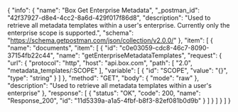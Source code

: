{
  "info": {
    "name": "Box Get Enterprise Metadata",
    "_postman_id": "42f37927-d8e4-4cc2-8a6d-429f017f86d8",
    "description": "Used to retrieve all metadata templates within a user's enterprise. Currently only the enterprise scope is supported.",
    "schema": "https://schema.getpostman.com/json/collection/v2.0.0/"
  },
  "item": [
    {
      "name": "documents",
      "item": [
        {
          "id": "c0e03059-cdc8-46c7-8090-37154fb22c44",
          "name": "getEnterpriseMetadataTemplates",
          "request": {
            "url": {
              "protocol": "http",
              "host": "api.box.com",
              "path": [
                "2.0",
                "metadata_templates/:SCOPE"
              ],
              "variable": [
                {
                  "id": "SCOPE",
                  "value": "{}",
                  "type": "string"
                }
              ]
            },
            "method": "GET",
            "body": {
              "mode": "raw"
            },
            "description": "Used to retrieve all metadata templates within a user's enterprise"
          },
          "response": [
            {
              "status": "OK",
              "code": 200,
              "name": "Response_200",
              "id": "11d5339a-a1a5-4fbf-b8f3-82ef081b0d9b"
            }
          ]
        }
      ]
    }
  ]
}